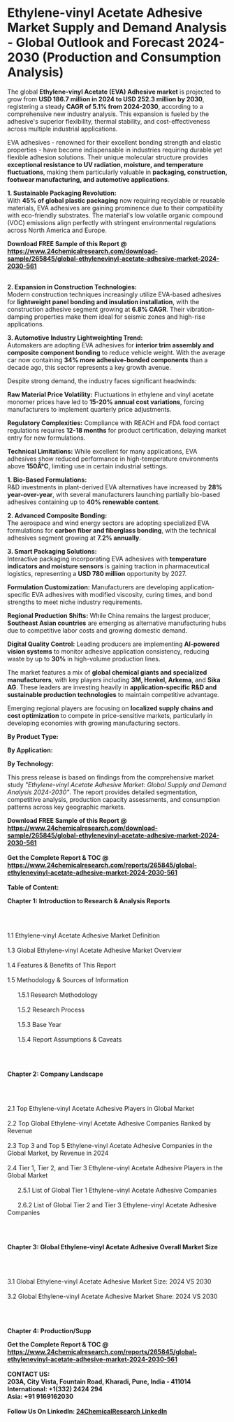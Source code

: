 <h1>Ethylene-vinyl Acetate Adhesive Market Supply and Demand Analysis - Global Outlook and Forecast 2024-2030 (Production and Consumption Analysis)</h1><p>The global <strong>Ethylene-vinyl Acetate (EVA) Adhesive market</strong> is projected to grow from <strong>USD 186.7 million in 2024 to USD 252.3 million by 2030</strong>, registering a steady <strong>CAGR of 5.1% from 2024-2030</strong>, according to a comprehensive new industry analysis. This expansion is fueled by the adhesive's superior flexibility, thermal stability, and cost-effectiveness across multiple industrial applications.</p><p>EVA adhesives - renowned for their excellent bonding strength and elastic properties - have become indispensable in industries requiring durable yet flexible adhesion solutions. Their unique molecular structure provides <strong>exceptional resistance to UV radiation, moisture, and temperature fluctuations</strong>, making them particularly valuable in <strong>packaging, construction, footwear manufacturing, and automotive applications</strong>.</p><p><strong>1. Sustainable Packaging Revolution:</strong><br>
With <strong>45% of global plastic packaging</strong> now requiring recyclable or reusable materials, EVA adhesives are gaining prominence due to their compatibility with eco-friendly substrates. The material's low volatile organic compound (VOC) emissions align perfectly with stringent environmental regulations across North America and Europe.</p><div><b>Download FREE Sample of this Report @ 
            <a href="https://www.24chemicalresearch.com/download-sample/265845/global-ethylenevinyl-acetate-adhesive-market-2024-2030-561">
            https://www.24chemicalresearch.com/download-sample/265845/global-ethylenevinyl-acetate-adhesive-market-2024-2030-561</a></b></div><br><p><strong>2. Expansion in Construction Technologies:</strong><br>
Modern construction techniques increasingly utilize EVA-based adhesives for <strong>lightweight panel bonding and insulation installation</strong>, with the construction adhesive segment growing at <strong>6.8% CAGR</strong>. Their vibration-damping properties make them ideal for seismic zones and high-rise applications.</p><p><strong>3. Automotive Industry Lightweighting Trend:</strong><br>
Automakers are adopting EVA adhesives for <strong>interior trim assembly and composite component bonding</strong> to reduce vehicle weight. With the average car now containing <strong>34% more adhesive-bonded components</strong> than a decade ago, this sector represents a key growth avenue.</p><p>Despite strong demand, the industry faces significant headwinds:</p><p><strong>Raw Material Price Volatility:</strong> Fluctuations in ethylene and vinyl acetate monomer prices have led to <strong>15-20% annual cost variations</strong>, forcing manufacturers to implement quarterly price adjustments.</p><p><strong>Regulatory Complexities:</strong> Compliance with REACH and FDA food contact regulations requires <strong>12-18 months</strong> for product certification, delaying market entry for new formulations.</p><p><strong>Technical Limitations:</strong> While excellent for many applications, EVA adhesives show reduced performance in high-temperature environments above <strong>150Â°C</strong>, limiting use in certain industrial settings.</p><p><strong>1. Bio-Based Formulations:</strong><br>
R&amp;D investments in plant-derived EVA alternatives have increased by <strong>28% year-over-year</strong>, with several manufacturers launching partially bio-based adhesives containing up to <strong>40% renewable content</strong>.</p><p><strong>2. Advanced Composite Bonding:</strong><br>
The aerospace and wind energy sectors are adopting specialized EVA formulations for <strong>carbon fiber and fiberglass bonding</strong>, with the technical adhesives segment growing at <strong>7.2% annually</strong>.</p><p><strong>3. Smart Packaging Solutions:</strong><br>
Interactive packaging incorporating EVA adhesives with <strong>temperature indicators and moisture sensors</strong> is gaining traction in pharmaceutical logistics, representing a <strong>USD 780 million</strong> opportunity by 2027.</p><p><strong>Formulation Customization:</strong> Manufacturers are developing application-specific EVA adhesives with modified viscosity, curing times, and bond strengths to meet niche industry requirements.</p><p><strong>Regional Production Shifts:</strong> While China remains the largest producer, <strong>Southeast Asian countries</strong> are emerging as alternative manufacturing hubs due to competitive labor costs and growing domestic demand.</p><p><strong>Digital Quality Control:</strong> Leading producers are implementing <strong>AI-powered vision systems</strong> to monitor adhesive application consistency, reducing waste by up to <strong>30%</strong> in high-volume production lines.</p><p>The market features a mix of <strong>global chemical giants and specialized manufacturers</strong>, with key players including <strong>3M, Henkel, Arkema</strong>, and <strong>Sika AG</strong>. These leaders are investing heavily in <strong>application-specific R&amp;D and sustainable production technologies</strong> to maintain competitive advantage.</p><p>Emerging regional players are focusing on <strong>localized supply chains and cost optimization</strong> to compete in price-sensitive markets, particularly in developing economies with growing manufacturing sectors.</p><p><strong>By Product Type:</strong></p><p><strong>By Application:</strong></p><p><strong>By Technology:</strong></p><p>This press release is based on findings from the comprehensive market study <em>"Ethylene-vinyl Acetate Adhesive Market: Global Supply and Demand Analysis 2024-2030"</em>. The report provides detailed segmentation, competitive analysis, production capacity assessments, and consumption patterns across key geographic markets.</p><div><b>Download FREE Sample of this Report @ 
            <a href="https://www.24chemicalresearch.com/download-sample/265845/global-ethylenevinyl-acetate-adhesive-market-2024-2030-561">
            https://www.24chemicalresearch.com/download-sample/265845/global-ethylenevinyl-acetate-adhesive-market-2024-2030-561</a></b></div><br><div><b>Get the Complete Report & TOC @ 
            <a href="https://www.24chemicalresearch.com/reports/265845/global-ethylenevinyl-acetate-adhesive-market-2024-2030-561">
            https://www.24chemicalresearch.com/reports/265845/global-ethylenevinyl-acetate-adhesive-market-2024-2030-561</a></b></div><br>
            <b>Table of Content:</b><p><p><strong>Chapter 1: Introduction to Research &amp; Analysis Reports</strong></p><br />
<br />
<p>1.1 Ethylene-vinyl Acetate Adhesive  Market Definition<br /><br />
1.3 Global Ethylene-vinyl Acetate Adhesive  Market Overview<br /><br />
1.4 Features &amp; Benefits of This Report<br /><br />
1.5 Methodology &amp; Sources of Information<br /><br />
&nbsp;&nbsp;&nbsp;&nbsp;&nbsp; 1.5.1 Research Methodology<br /><br />
&nbsp;&nbsp;&nbsp;&nbsp;&nbsp; 1.5.2 Research Process<br /><br />
&nbsp;&nbsp;&nbsp;&nbsp;&nbsp; 1.5.3 Base Year<br /><br />
&nbsp;&nbsp;&nbsp;&nbsp;&nbsp; 1.5.4 Report Assumptions &amp; Caveats</p><br />
<br />
<p><strong>Chapter 2: Company Landscape</strong></p><br />
<br />
<p>2.1 Top Ethylene-vinyl Acetate Adhesive  Players in Global Market<br /><br />
2.2 Top Global Ethylene-vinyl Acetate Adhesive  Companies Ranked by Revenue<br /><br />
2.3 Top 3 and Top 5 Ethylene-vinyl Acetate Adhesive  Companies in the Global Market, by Revenue in 2024<br /><br />
2.4 Tier 1, Tier 2, and Tier 3 Ethylene-vinyl Acetate Adhesive  Players in the Global Market<br /><br />
&nbsp;&nbsp;&nbsp;&nbsp;&nbsp; 2.5.1 List of Global Tier 1 Ethylene-vinyl Acetate Adhesive  Companies<br /><br />
&nbsp;&nbsp;&nbsp;&nbsp;&nbsp; 2.6.2 List of Global Tier 2 and Tier 3 Ethylene-vinyl Acetate Adhesive  Companies</p><br />
<br />
<p><strong>Chapter 3: Global Ethylene-vinyl Acetate Adhesive  Overall Market Size</strong></p><br />
<br />
<p>3.1 Global Ethylene-vinyl Acetate Adhesive  Market Size: 2024 VS 2030<br /><br />
3.2 Global Ethylene-vinyl Acetate Adhesive  Market Share: 2024 VS 2030</p><br />
<br />
<p><strong>Chapter 4: Production/Supp</p><div><b>Get the Complete Report & TOC @ 
            <a href="https://www.24chemicalresearch.com/reports/265845/global-ethylenevinyl-acetate-adhesive-market-2024-2030-561">
            https://www.24chemicalresearch.com/reports/265845/global-ethylenevinyl-acetate-adhesive-market-2024-2030-561</a></b></div><br><b>CONTACT US:</b><br>
            203A, City Vista, Fountain Road, Kharadi, Pune, India - 411014<br>
            International: +1(332) 2424 294<br>
            Asia: +91 9169162030 <br><br>
            Follow Us On LinkedIn: <a href="https://www.linkedin.com/company/24chemicalresearch/">24ChemicalResearch LinkedIn</a>